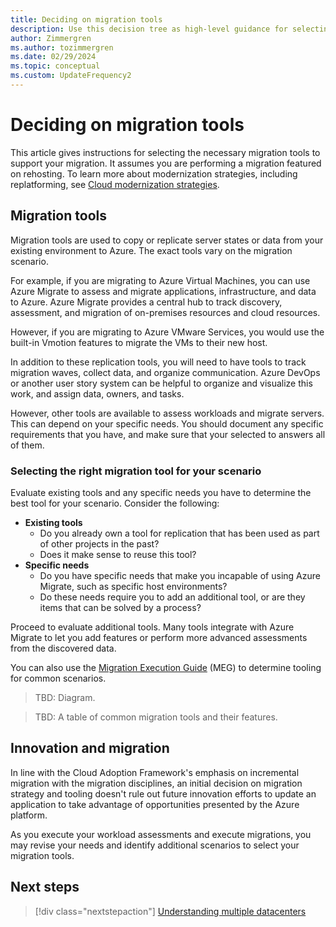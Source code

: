 ```yaml
---
title: Deciding on migration tools
description: Use this decision tree as high-level guidance for selecting the best tools to use for your Azure migrations based on your migration decisions.
author: Zimmergren
ms.author: tozimmergren
ms.date: 02/29/2024
ms.topic: conceptual
ms.custom: UpdateFrequency2
---
```


# Deciding on migration tools

This article gives instructions for selecting the necessary migration tools to support your migration. It assumes you are performing a migration featured on rehosting. To learn more about modernization strategies, including replatforming, see [Cloud modernization strategies](/azure/cloud-adoption-framework/modernize/modernize-strategies/).

## Migration tools

Migration tools are used to copy or replicate server states or data from your existing environment to Azure. The exact tools vary on the migration scenario.

For example, if you are migrating to Azure Virtual Machines, you can use Azure Migrate to assess and migrate applications, infrastructure, and data to Azure. Azure Migrate provides a central hub to track discovery, assessment, and migration of on-premises resources and cloud resources.

However, if you are migrating to Azure VMware Services, you would use the built-in Vmotion features to migrate the VMs to their new host.

In addition to these replication tools, you will need to have tools to track migration waves, collect data, and organize communication. Azure DevOps or another user story system can be helpful to organize and visualize this work, and assign data, owners, and tasks.

However, other tools are available to assess workloads and migrate servers. This can depend on your specific needs. You should document any specific requirements that you have, and make sure that your selected to answers all of them.

### Selecting the right migration tool for your scenario

Evaluate existing tools and any specific needs you have to determine the best tool for your scenario. Consider the following:

- **Existing tools**
  - Do you already own a tool for replication that has been used as part of other projects in the past?
  - Does it make sense to reuse this tool?
- **Specific needs**
  - Do you have specific needs that make you incapable of using Azure Migrate, such as specific host environments?
  - Do these needs require you to add an additional tool, or are they items that can be solved by a process?

Proceed to evaluate additional tools. Many tools integrate with Azure Migrate to let you add features or perform more advanced assessments from the discovered data.

You can also use the [Migration Execution Guide](https://github.com/Azure/migration/) (MEG) to determine tooling for common scenarios.

> TBD: Diagram.

> TBD: A table of common migration tools and their features.

## Innovation and migration

In line with the Cloud Adoption Framework's emphasis on incremental migration with the migration disciplines, an initial decision on migration strategy and tooling doesn't rule out future innovation efforts to update an application to take advantage of opportunities presented by the Azure platform.

As you execute your workload assessments and execute migrations, you may revise your needs and identify additional scenarios to select your migration tools.

## Next steps

> [!div class="nextstepaction"]
> [Understanding multiple datacenters](./multiple-datacenters.md)
